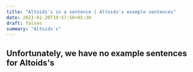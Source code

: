 ```yaml
---
title: "Altoids's in a sentence | Altoids's example sentences"
date: 2021-01-20T19:57:50+05:30
draft: falses
summary: "Altoids's"
---
```

## Unfortunately, we have no example sentences for Altoids's                 
